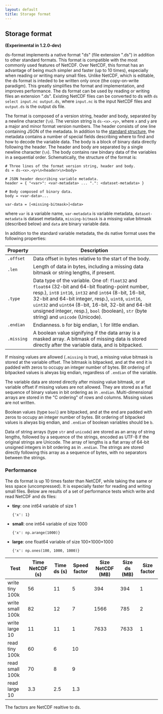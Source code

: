 ```yaml
---
layout: default
title: Storage format
---
```


## Storage format

**(Experimental in 1.2.0-dev)**

ds-format implements a native format "ds" (file extension ".ds") in addition to
other standard formats. This format is compatible with the most commonly used
features of NetCDF. Over NetCDF, this format has an advantage of being much
simpler and faster (up to 10 times), especially when reading or writing many
small files. Unlike NetCDF, which is editable, the ds format is inteded to be
written only once (the copy-on-write paradigm). This greatly simplifies the
format and implementation, and improves performance. The ds format can be used
by reading or writing files an extension ".ds". Existing NetCDF files can be
converted to ds with `ds select input.nc output.ds`, where `input.nc` is the
input NetCDF files and `output.ds` is the output ds file.

The format is composed of a version string, header and body, separated by a
newline character (`\n`). The version string is `ds-<x>.<y>`, where `x` and `y`
are a major and minor format version numbers. The header consists of one line
containing JSON of the metadata. In addition to the [standard
structure](../../Description), the metadata contains a number of special fields
describing where to find and how to decode the variable data.  The body is a
block of binary data directly following the header. The header and body are
separated by a single newline character (`\n`).  The body contains raw bindary
data of the variables in a sequential order. Schematically, the structure of
the format is:

```
# Three lines of the format version string, header and body.
ds = ds-<x>.<y>\n<header>\n<body>

# JSON header describing variable metadata.
header = { "<var>": <var-metadata> ... ".": <dataset-metadata> }

# Body composed of binary data.
body = <var-data>...

var-data = [<missing-bitmask>]<data>
```

where `var` is a variable name, `var-metadata` is variable metadata,
`dataset-metadata` is dataset metadata, `missing-bitmask` is a missing value
bitmask (described below) and `data` are binary variable data.

In addition to the standard variable metadata, the ds native format uses the
following properties:

| Property | Description |
| --- | --- |
| `.offset` | Data offset in bytes relative to the start of the body. |
| `.len` | Length of data in bytes, including a missing data bitmask or string lengths, if present. |
| `.type` | Data type of the variable. One of: `float32` and `float64` (32-bit and 64-bit floating-point number, resp.), `int8` `int16`, `int32` and `int64` (8-bit, 16-bit, 32-bit and 64-bit integer, resp.), `uint8`, `uint16`, `uint32` and `uint64` (8-bit, 16-bit, 32-bit and 64-bit unsigned integer, resp.), `bool` (boolean), `str` (byte string) and `unicode` (Unicode). |
| `.endian` | Endianness. `b` for big endian, `l` for little endian. |
| `.missing` | A boolean value signifying if the data array is a masked array. A bitmask of missing data is stored directly after the variable data, and is bitpacked. |

If missing values are allowed (`.missing` is true), a missing value bitmask is
stored at the variable offset. The bitmask is bitpacked, and at the end it is
padded with zeros to occupy an integer number of bytes. Bit ordering of
bitpacked values is alwyas big endian, regardless of `.endian` of the variable.

The variable data are stored directly after missing value bitmask, or at
variable offset if missing values are not allowed. They are stored as a flat
sequence of binary values in bit ordering as in `.endian`. Multi-dimensional
arrays are stored in the "C ordering" of rows and columns. Missing values are
not written.

Boolean values (type `bool`) are bitpacked, and at the end are padded with
zeros to occupy an integer number of bytes. Bit ordering of bitpacked values is
alwyas big endian, and `.endian` of boolean variables should be `b`.

Data of string arrays (type `str` and `unicode`) are stored as an array of
string lengths, followed by a sequence of the strings, encoded as UTF-8 if the
original strings are Unicode. The array of lengths is a flat array of 64-bit
unsigned integers in bit ordering as in `.endian`. The strings are stored
directly following this array as a sequence of bytes, with no separators between
the strings.

### Performance

The ds format is up 10 times faster than NetCDF, while taking the same or less
space (uncompressed). It is especially faster for reading and writing small
files. Below are results of a set of performance tests which write and read
NetCDF and ds files:

- **tiny**: one int64 variable of size 1

  `{'x': 1}`

- **small**: one int64 variable of size 1000

  `{'x': np.arange(1000)}`

- **large**: one float64 variable of size 100×1000×1000

  `{'x': np.ones(100, 1000, 1000)}`

| Test             | Time NetCDF (s) | Time ds (s) | Speed factor | Size NetCDF (MB) | Size ds (MB) | Size factor |
| ---------------- | --------------- | ----------- | ------------ | ---------------- | ------------ | ----------- |
| write tiny 100k  | 56              | 11          | 5            | 394              | 394          | 1           |
| write small 100k | 82              | 12          | 7            | 1566             | 785          | 2           |
| write large 10   | 11              | 11          | 1            | 7633             | 7633         | 1           |
| read tiny 100k   | 60              | 6           | 10           |                  |              |             |
| read small 100k  | 70              | 8           | 9            |                  |              |             |
| read large 10    | 3.3             | 2.5         | 1.3          |                  |              |             |

The factors are NetCDF realtive to ds.

